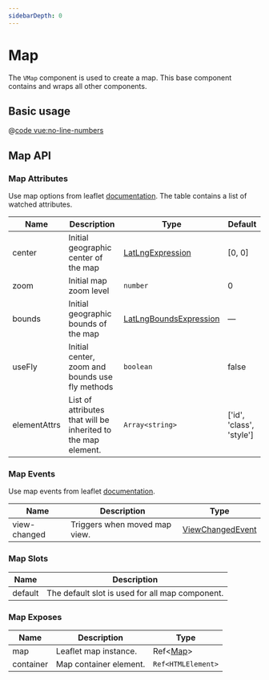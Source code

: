 ```yaml
---
sidebarDepth: 0
---
```


# Map

The `VMap` component is used to create a map. This base component contains and wraps all other components.

## Basic usage

<ClientOnly>
  <Demo url="/map/basic" >
  
  @[code vue:no-line-numbers](@playground/map/basic.vue)
  
  </Demo>
</ClientOnly>

## Map API

### Map Attributes

Use map options from leaflet [documentation](https://leafletjs.com/reference.html#map).
The table contains a list of watched attributes.

| Name         | Description                                                   | Type                                                                    | Default                  |
| ------------ | ------------------------------------------------------------- | ----------------------------------------------------------------------- | ------------------------ |
| center       | Initial geographic center of the map                          | [LatLngExpression](/components/types.html#latlngexpression)             | [0, 0]                   |
| zoom         | Initial map zoom level                                        | `number`                                                                | 0                        |
| bounds       | Initial geographic bounds of the map                          | [LatLngBoundsExpression](/components/types.html#latlngboundsexpression) | —                        |
| useFly       | Initial center, zoom and bounds use fly methods               | `boolean`                                                               | false                    |
| elementAttrs | List of attributes that will be inherited to the map element. | `Array<string>`                                                         | ['id', 'class', 'style'] |

### Map Events

Use map events from leaflet [documentation](https://leafletjs.com/reference.html#map-event).

| Name         | Description                   | Type                                                        |
| ------------ | ----------------------------- | ----------------------------------------------------------- |
| view-changed | Triggers when moved map view. | [ViewChangedEvent](/components/types.html#viewchangedevent) |

### Map Slots

| Name    | Description                                     |
| ------- | ----------------------------------------------- |
| default | The default slot is used for all map component. |

### Map Exposes

| Name      | Description            | Type                                   |
| --------- | ---------------------- | -------------------------------------- |
| map       | Leaflet map instance.  | Ref<[Map](/components/types.html#map)> |
| container | Map container element. | `Ref<HTMLElement>`                     |
